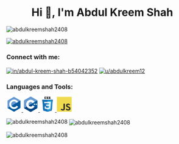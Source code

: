 <h1 align="center">Hi 👋, I'm Abdul Kreem Shah</h1>
<p align="left"> <img src="https://komarev.com/ghpvc/?username=abdulkreemshah2408&label=Profile%20views&color=0e75b6&style=flat" alt="abdulkreemshah2408" /> </p>

<p align="left"> <a href="https://github.com/ryo-ma/github-profile-trophy"><img src="https://github-profile-trophy.vercel.app/?username=abdulkreemshah2408" alt="abdulkreemshah2408" /></a> </p>

<h3 align="left">Connect with me:</h3>
<p align="left">
<a href="https://linkedin.com/in/in/abdul-kreem-shah-b54042352" target="blank"><img align="center" src="https://raw.githubusercontent.com/rahuldkjain/github-profile-readme-generator/master/src/images/icons/Social/linked-in-alt.svg" alt="in/abdul-kreem-shah-b54042352" height="30" width="40" /></a>
<a href="https://www.leetcode.com/u/abdulkreem12" target="blank"><img align="center" src="https://raw.githubusercontent.com/rahuldkjain/github-profile-readme-generator/master/src/images/icons/Social/leet-code.svg" alt="u/abdulkreem12" height="30" width="40" /></a>
</p>

<h3 align="left">Languages and Tools:</h3>
<p align="left"> <a href="https://www.cprogramming.com/" target="_blank" rel="noreferrer"> <img src="https://raw.githubusercontent.com/devicons/devicon/master/icons/c/c-original.svg" alt="c" width="40" height="40"/> </a> <a href="https://www.w3schools.com/cpp/" target="_blank" rel="noreferrer"> <img src="https://raw.githubusercontent.com/devicons/devicon/master/icons/cplusplus/cplusplus-original.svg" alt="cplusplus" width="40" height="40"/> </a> <a href="https://www.w3schools.com/css/" target="_blank" rel="noreferrer"> <img src="https://raw.githubusercontent.com/devicons/devicon/master/icons/css3/css3-original-wordmark.svg" alt="css3" width="40" height="40"/> </a> <a href="https://developer.mozilla.org/en-US/docs/Web/JavaScript" target="_blank" rel="noreferrer"> <img src="https://raw.githubusercontent.com/devicons/devicon/master/icons/javascript/javascript-original.svg" alt="javascript" width="40" height="40"/> </a> </p>

<p><img align="left" src="https://github-readme-stats.vercel.app/api/top-langs?username=abdulkreemshah2408&show_icons=true&locale=en&layout=compact" alt="abdulkreemshah2408" /></p>

<p>&nbsp;<img align="center" src="https://github-readme-stats.vercel.app/api?username=abdulkreemshah2408&show_icons=true&locale=en" alt="abdulkreemshah2408" /></p>

<p><img align="center" src="https://github-readme-streak-stats.herokuapp.com/?user=abdulkreemshah2408&" alt="abdulkreemshah2408" /></p>


